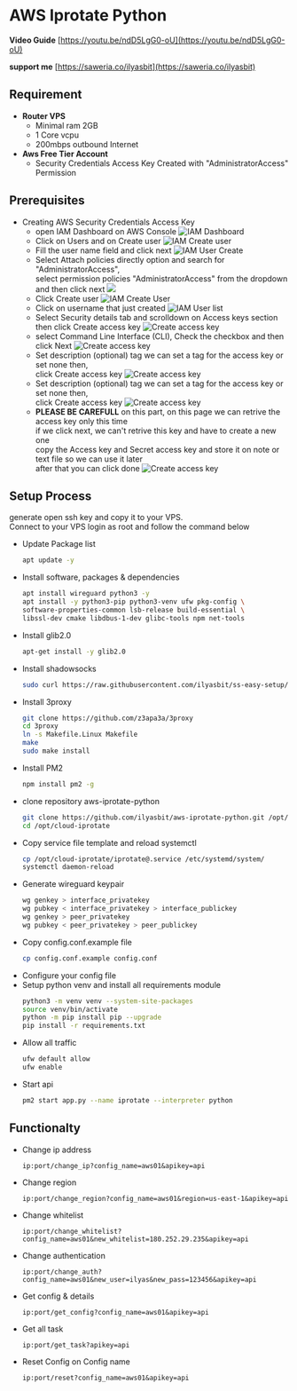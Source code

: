 # AWS Iprotate Python

**Video Guide**
[https://youtu.be/ndD5LgG0-oU](https://youtu.be/ndD5LgG0-oU)

**support me**
[https://saweria.co/ilyasbit](https://saweria.co/ilyasbit)

## Requirement

- **Router VPS**
  - Minimal ram 2GB
  - 1 Core vcpu
  - 200mbps outbound Internet
- **Aws Free Tier Account**
  - Security Credentials Access Key Created with "AdministratorAccess" Permission

## Prerequisites

- Creating AWS Security Credentials Access Key
  - open IAM Dashboard on AWS Console
    ![IAM Dashboard](./media/1.png)
  - Click on Users and on Create user
    ![IAM Create user](./media/2.png)
  - Fill the user name field and click next
    ![IAM User Create](./media/3.png)
  - Select Attach policies directly option and search for "AdministratorAccess",  
    select permission policies "AdministratorAccess" from the dropdown and then click next
    ![](./media/4.png)
  - Click Create user
    ![IAM Create User](./media/5.png)
  - Click on username that just created
    ![IAM User list](./media/6.png)
  - Select Security details tab and scrolldown on Access keys section then click Create access key
    ![Create access key](./media/7.png)
  - select Command Line Interface (CLI), Check the checkbox and then click Next
    ![Create access key](./media/8.png)
  - Set description (optional) tag we can set a tag for the access key or set none then,  
    click Create access key
    ![Create access key](./media/8.png)
  - Set description (optional) tag we can set a tag for the access key or set none then,  
    click Create access key
    ![Create access key](./media/9.png)
  - **PLEASE BE CAREFULL** on this part, on this page we can retrive the access key only this time  
    if we click next, we can't retrive this key and have to create a new one  
    copy the Access key and Secret access key and store it on note or text file so we can use it later  
    after that you can click done
    ![Create access key](./media/10.png)

## Setup Process

generate open ssh key and copy it to your VPS.  
Connect to your VPS login as root and follow the command below

- Update Package list
  ```bash
  apt update -y
  ```
- Install software, packages & dependencies
  ```bash
  apt install wireguard python3 -y
  apt install -y python3-pip python3-venv ufw pkg-config \
  software-properties-common lsb-release build-essential \
  libssl-dev cmake libdbus-1-dev glibc-tools npm net-tools
  ```
- Install glib2.0
  ```bash
  apt-get install -y glib2.0
  ```
- Install shadowsocks
  ```bash
  sudo curl https://raw.githubusercontent.com/ilyasbit/ss-easy-setup/main/install-only.sh | sudo bash -s
  ```
- Install 3proxy
  ```bash
  git clone https://github.com/z3apa3a/3proxy
  cd 3proxy
  ln -s Makefile.Linux Makefile
  make
  sudo make install
  ```
- Install PM2
  ```bash
  npm install pm2 -g
  ```
- clone repository aws-iprotate-python
  ```bash
  git clone https://github.com/ilyasbit/aws-iprotate-python.git /opt/cloud-iprotate
  cd /opt/cloud-iprotate
  ```
- Copy service file template and reload systemctl
  ```bash
  cp /opt/cloud-iprotate/iprotate@.service /etc/systemd/system/
  systemctl daemon-reload
  ```
- Generate wireguard keypair
  ```bash
  wg genkey > interface_privatekey
  wg pubkey < interface_privatekey > interface_publickey
  wg genkey > peer_privatekey
  wg pubkey < peer_privatekey > peer_publickey
  ```
- Copy config.conf.example file
  ```bash
  cp config.conf.example config.conf
  ```
- Configure your config file
- Setup python venv and install all requirements module
  ```bash
  python3 -m venv venv --system-site-packages
  source venv/bin/activate
  python -m pip install pip --upgrade
  pip install -r requirements.txt
  ```
- Allow all traffic
  ```bash
  ufw default allow
  ufw enable
  ```
- Start api
  ```bash
  pm2 start app.py --name iprotate --interpreter python
  ```

## Functionalty

- Change ip address

  ```
  ip:port/change_ip?config_name=aws01&apikey=api
  ```

- Change region

  ```
  ip:port/change_region?config_name=aws01&region=us-east-1&apikey=api
  ```

- Change whitelist

  ```
  ip:port/change_whitelist?config_name=aws01&new_whitelist=180.252.29.235&apikey=api
  ```

- Change authentication

  ```
  ip:port/change_auth?config_name=aws01&new_user=ilyas&new_pass=123456&apikey=api
  ```

- Get config & details

  ```
  ip:port/get_config?config_name=aws01&apikey=api
  ```

- Get all task

  ```
  ip:port/get_task?apikey=api
  ```

- Reset Config on Config name

  ```
  ip:port/reset?config_name=aws01&apikey=api
  ```
